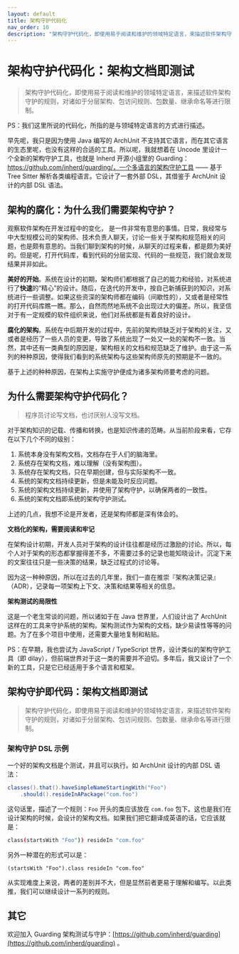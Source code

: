 ```yaml
---
layout: default
title: 架构守护代码化
nav_order: 10
description: "架构守护代码化，即使用易于阅读和维护的领域特定语言，来描述软件架构守护的规则，对诸如于分层架构、包访问规则、包数量、继承命名等进行限制。"
---
```


# 架构守护代码化：架构文档即测试

> 架构守护代码化，即使用易于阅读和维护的领域特定语言，来描述软件架构守护的规则，对诸如于分层架构、包访问规则、包数量、继承命名等进行限制。

PS：我们这里所说的代码化，所指的是与领域特定语言的方式进行描述。

早先呢，我只是因为使用 Java 编写的 ArchUnit 不支持其它语言，而在其它语言的生态里呢，也没有这样的合适的工具。所以呢，我就想着在 Uncode 里设计一个全新的架构守护工具，也就是 Inherd 开源小组里的 Guarding： https://github.com/inherd/guarding/，一个多语言的架构守护工具 —— 基于 Tree Sitter 解析各类编程语言。它设计了一套外部 DSL，其借鉴于 ArchUnit 设计的内部 DSL 语法。

## 架构的腐化：为什么我们需要架构守护？

观察软件架构在开发过程中的变化， 是一件非常有意思的事情。日常，我经常与中大型规模公司的架构师、技术负责人聊天，讨论一些关于架构和规范相关的问题，也是颇有意思的。当我们聊到架构的时候，从聊天的过程来看，都是颇为美好的。但是呢，打开代码库，看到代码的分层实现、代码的一些规范，我们就会发现结果并非如此。

**美好的开始**。系统在设计的初期，架构师们都根据了自己的能力和经验，对系统进行了**快速**的“精心”的设计。随后，在迭代的开发中，按自己新捕获到的知识，对系统进行一些调整。如果这些资深的架构师都在编码（间歇性的），又或者是经常性的打开代码库瞧一瞧。那么，自然而然地系统不会出现过大的偏差。所以，我坚信对于有一定规模的软件组织来说，他们对系统都是有着良好的设计。

**腐化的架构**。系统在中后期开发的过程中，先前的架构师缺乏对于架构的关注，又或者是经历了一些人员的变更，导致了系统出现了一处又一处的架构不一致。当然，其中还有一类典型的原因是，架构相关的文档和规范缺乏了维护。由于这一系列的种种原因，使得我们看到的系统架构与这些架构师原先的预期是不一致的。

基于上述的种种原因，在架构上实施守护便成为诸多架构师要考虑的问题。

## 为什么需要架构守护代码化？

> 程序员讨论写文档，也讨厌别人没写文档。

对于架构知识的记载、传播和转换，也是知识传递的范畴。从当前阶段来看，它存在以下几个不同的级别：

1. 系统本身没有架构文档，文档存在于人们的脑海里。
2. 系统存在架构文档，难以理解（没有架构图）。
3. 系统存在架构文档，只在早期创建，但与实际架构不一致。
4. 系统的架构文档持续更新，但是未能及时反应问题。
5. 系统的架构文档持续更新，并使用了架构守护，以确保两者的一致性。
6. 系统的架构文档即系统的架构守护测试。

上述的几点，我想不论是开发者，还是架构师都是深有体会的。

**文档化的架构，需要阅读和牢记**

在架构设计初期，开发人员对于架构的设计往往都是经历过激励的讨论。所以，每个人对于架构的形态都掌握得差不多，不需要过多的记录也能知晓设计。沉淀下来的文案往往只是一些决策的结果，缺乏过程式的讨论等。

因为这一种种原因，所以在过去的几年里，我们一直在推崇『架构决策记录』（ADR），记录每一项架构上下文、决策和结果等相关的信息。

**架构测试的局限性**

这是一个老生常谈的问题，所以诸如于在 Java 世界里，人们设计出了 ArchUnit 这样在的工具来守护系统的架构。架构测试作为架构的文档，缺少易读性等等的问题。为了在多个项目中使用，还需要大量地复制和粘贴。

PS：在早期，我也尝试为 JavaScript / TypeScript 世界，设计类似的架构守护工具（即 dilay），但前端世界对于这一类的需要并不迫切。多年后，我又设计了一个新的工具，只是它已经适用于多个语言和框架。

## 架构守护即代码：架构文档即测试

> 架构守护代码化，即使用易于阅读和维护的领域特定语言，来描述软件架构守护的规则，对诸如于分层架构、包访问规则、包数量、继承命名等进行限制。

### 架构守护 DSL 示例

一个好的架构文档是个测试，并且可以执行。如 ArchUnit 设计的内部 DSL 语法：

```java
classes().that().haveSimpleNameStartingWith("Foo")
    .should().resideInAPackage("com.foo")
```

这句话里，描述了一个规则：`Foo` 开头的类应该放在 `com.foo` 包下。这也是我们在设计架构的时候，会设计的架构文档。如果我们把它翻译成英语的话，它应该就是：

```bash
class(startsWith "Foo")) resideIn "com.foo"
```

另外一种潜在的形式可以是：

```
(startsWith "Foo").class resideIn "com.foo"
```

从实现难度上来说，两者的差别并不大，但是显然前者更易于理解和编写。以此类推，我们可以继续设计一系列的规则。

## 其它 

欢迎加入 Guarding 架构测试与守护：[https://github.com/inherd/guarding](https://github.com/inherd/guarding) 。
